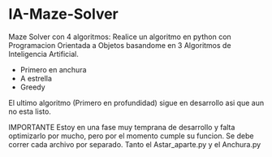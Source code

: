 # IA-Maze-Solver
Maze Solver con 4 algoritmos:
Realice un algoritmo en python con Programacion Orientada a Objetos basandome en 3 Algoritmos de Inteligencia Artificial.
- Primero en anchura
- A estrella
- Greedy

El ultimo algoritmo (Primero en profundidad) sigue en desarrollo asi que aun no esta listo.

IMPORTANTE
Estoy en una fase muy temprana de desarrollo y falta optimizarlo por mucho, pero por el momento cumple su funcion.
Se debe correr cada archivo por separado.
Tanto el Astar_aparte.py y el Anchura.py
